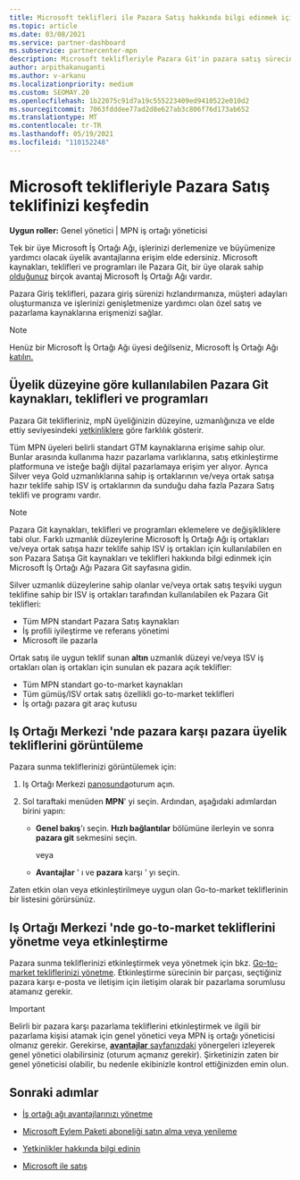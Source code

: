 ```yaml
---
title: Microsoft teklifleri ile Pazara Satış hakkında bilgi edinmek için
ms.topic: article
ms.date: 03/08/2021
ms.service: partner-dashboard
ms.subservice: partnercenter-mpn
description: Microsoft teklifleriyle Pazara Git'in pazara satış sürecini hızlandırmaya, müşteri adayları oluşturmaya ve işletmenizi genişletmeye nasıl yardımcı olduğunu öğrenin.
author: arpithakanuganti
ms.author: v-arkanu
ms.localizationpriority: medium
ms.custom: SEOMAY.20
ms.openlocfilehash: 1b22075c91d7a19c555223409ed9410522e010d2
ms.sourcegitcommit: 7063fdddee77ad2d8e627ab3c806f76d173ab652
ms.translationtype: MT
ms.contentlocale: tr-TR
ms.lasthandoff: 05/19/2021
ms.locfileid: "110152248"
---
```

# <a name="explore-your-go-to-market-with-microsoft-offers"></a>Microsoft teklifleriyle Pazara Satış teklifinizi keşfedin

**Uygun roller:** Genel yönetici | MPN iş ortağı yöneticisi

Tek bir üye Microsoft İş Ortağı Ağı, işlerinizi derlemenize ve büyümenize yardımcı olacak üyelik avantajlarına erişim elde edersiniz. Microsoft kaynakları, teklifleri ve programları ile Pazara Git, bir üye olarak sahip [olduğunuz](https://partner.microsoft.com/manage-your-partner-network-benefits) birçok avantaj Microsoft İş Ortağı Ağı vardır.

Pazara Giriş teklifleri, pazara giriş sürenizi hızlandırmanıza, müşteri adayları oluşturmanıza ve işlerinizi genişletmenize yardımcı olan özel satış ve pazarlama kaynaklarına erişmenizi sağlar.

>[!NOTE]
>Henüz bir Microsoft İş Ortağı Ağı üyesi değilseniz, Microsoft İş Ortağı Ağı [katılın.](https://partner.microsoft.com/membership)

## <a name="go-to-market-resources-offers-and-programs-available-by-membership-level"></a>Üyelik düzeyine göre kullanılabilen Pazara Git kaynakları, teklifleri ve programları

Pazara Git teklifleriniz, mpN üyeliğinizin düzeyine, uzmanlığınıza ve elde ettiy seviyesindeki [yetkinliklere](learn-about-competencies.md) göre farklılık gösterir.

Tüm MPN üyeleri belirli standart GTM kaynaklarına erişime sahip olur. Bunlar arasında kullanıma hazır pazarlama varlıklarına, satış etkinleştirme platformuna ve isteğe bağlı dijital pazarlamaya erişim yer alıyor. Ayrıca Silver veya Gold uzmanlıklarına sahip iş ortaklarının ve/veya ortak satışa hazır teklife sahip ISV iş ortaklarının da sunduğu daha fazla Pazara Satış teklifi ve programı vardır.

>[!NOTE]
>Pazara Git kaynakları, teklifleri ve programları eklemelere ve değişikliklere tabi olur. Farklı uzmanlık düzeylerine [](https://partner.microsoft.com/membership/go-to-market) Microsoft İş Ortağı Ağı iş ortakları ve/veya ortak satışa hazır teklife sahip ISV iş ortakları için kullanılabilen en son Pazara Satışa Git kaynakları ve teklifleri hakkında bilgi edinmek için Microsoft İş Ortağı Ağı Pazara Git sayfasına gidin.

Silver uzmanlık düzeylerine sahip olanlar  ve/veya ortak satış teşviki uygun teklifine sahip bir ISV iş ortakları tarafından kullanılabilen ek Pazara Git teklifleri:

- Tüm MPN standart Pazara Satış kaynakları
- İş profili iyileştirme ve referans yönetimi
- Microsoft ile pazarla

Ortak satış ile uygun teklif sunan **altın** uzmanlık düzeyi ve/veya ISV iş ortakları olan iş ortakları için sunulan ek pazara açık teklifler:

- Tüm MPN standart go-to-market kaynakları
- Tüm gümüş/ISV ortak satış özellikli go-to-market teklifleri
- İş ortağı pazara git araç kutusu 

## <a name="view-go-to-market-membership-offers-in-partner-center"></a>Iş Ortağı Merkezi 'nde pazara karşı pazara üyelik tekliflerini görüntüleme

Pazara sunma tekliflerinizi görüntülemek için:

1. Iş Ortağı Merkezi [panosunda](https://partner.microsoft.com/dashboard)oturum açın.

2. Sol taraftaki menüden **MPN**' yi seçin. Ardından, aşağıdaki adımlardan birini yapın:

   - **Genel bakış**'ı seçin. **Hızlı bağlantılar** bölümüne ilerleyin ve sonra **pazara git** sekmesini seçin.

     veya

   - **Avantajlar** ' ı ve **pazara** karşı ' yı seçin.

Zaten etkin olan veya etkinleştirilmeye uygun olan Go-to-market tekliflerinin bir listesini görürsünüz.

## <a name="manage-or-activate-go-to-market-offers-in-partner-center"></a>Iş Ortağı Merkezi 'nde go-to-market tekliflerini yönetme veya etkinleştirme

Pazara sunma tekliflerinizi etkinleştirmek veya yönetmek için bkz. [Go-to-market tekliflerinizi yönetme](manage-your-partner-network-benefits.md#manage-go-to-market-offers). Etkinleştirme sürecinin bir parçası, seçtiğiniz pazara karşı e-posta ve iletişim için iletişim olarak bir pazarlama sorumlusu atamanız gerekir.

>[!IMPORTANT]
>Belirli bir pazara karşı pazarlama tekliflerini etkinleştirmek ve ilgili bir pazarlama kişisi atamak için genel yönetici veya MPN iş ortağı yöneticisi olmanız gerekir. Gerekirse, [ **avantajlar** sayfanızdaki](https://partnercenter.microsoft.com/pcv/partnership/benefits) yönergeleri izleyerek genel yönetici olabilirsiniz (oturum açmanız gerekir). Şirketinizin zaten bir genel yöneticisi olabilir, bu nedenle ekibinizle kontrol ettiğinizden emin olun.

## <a name="next-steps"></a>Sonraki adımlar

- [İş ortağı ağı avantajlarınızı yönetme](manage-your-partner-network-benefits.md)

- [Microsoft Eylem Paketi aboneliği satın alma veya yenileme](mpn-get-action-pack.md)

- [Yetkinlikler hakkında bilgi edinin](learn-about-competencies.md)

- [Microsoft ile satış](https://partner.microsoft.com/membership/sell-with-microsoft)
